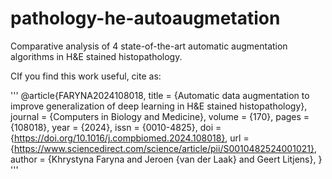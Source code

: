 # pathology-he-autoaugmetation
Comparative analysis of 4 state-of-the-art automatic augmentation algorithms in H&amp;E stained histopathology.

CIf you find this work useful, cite as:

'''
@article{FARYNA2024108018,
title = {Automatic data augmentation to improve generalization of deep learning in H&E stained histopathology},
journal = {Computers in Biology and Medicine},
volume = {170},
pages = {108018},
year = {2024},
issn = {0010-4825},
doi = {https://doi.org/10.1016/j.compbiomed.2024.108018},
url = {https://www.sciencedirect.com/science/article/pii/S0010482524001021},
author = {Khrystyna Faryna and Jeroen {van der Laak} and Geert Litjens},
}
'''
